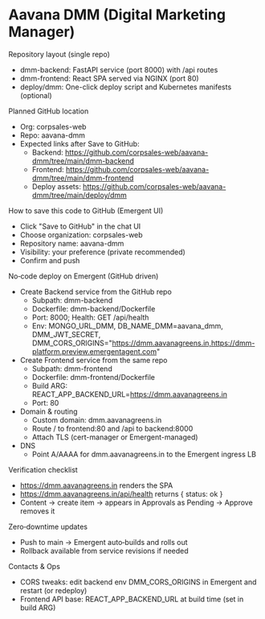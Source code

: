 # Aavana DMM (Digital Marketing Manager)

Repository layout (single repo)
- dmm-backend: FastAPI service (port 8000) with /api routes
- dmm-frontend: React SPA served via NGINX (port 80)
- deploy/dmm: One-click deploy script and Kubernetes manifests (optional)

Planned GitHub location
- Org: corpsales-web
- Repo: aavana-dmm
- Expected links after Save to GitHub:
  - Backend: https://github.com/corpsales-web/aavana-dmm/tree/main/dmm-backend
  - Frontend: https://github.com/corpsales-web/aavana-dmm/tree/main/dmm-frontend
  - Deploy assets: https://github.com/corpsales-web/aavana-dmm/tree/main/deploy/dmm

How to save this code to GitHub (Emergent UI)
- Click "Save to GitHub" in the chat UI
- Choose organization: corpsales-web
- Repository name: aavana-dmm
- Visibility: your preference (private recommended)
- Confirm and push

No‑code deploy on Emergent (GitHub driven)
- Create Backend service from the GitHub repo
  - Subpath: dmm-backend
  - Dockerfile: dmm-backend/Dockerfile
  - Port: 8000; Health: GET /api/health
  - Env: MONGO_URL_DMM, DB_NAME_DMM=aavana_dmm, DMM_JWT_SECRET, DMM_CORS_ORIGINS="https://dmm.aavanagreens.in,https://dmm-platform.preview.emergentagent.com"
- Create Frontend service from the same repo
  - Subpath: dmm-frontend
  - Dockerfile: dmm-frontend/Dockerfile
  - Build ARG: REACT_APP_BACKEND_URL=https://dmm.aavanagreens.in
  - Port: 80
- Domain & routing
  - Custom domain: dmm.aavanagreens.in
  - Route / to frontend:80 and /api to backend:8000
  - Attach TLS (cert-manager or Emergent-managed)
- DNS
  - Point A/AAAA for dmm.aavanagreens.in to the Emergent ingress LB

Verification checklist
- https://dmm.aavanagreens.in renders the SPA
- https://dmm.aavanagreens.in/api/health returns { status: ok }
- Content → create item → appears in Approvals as Pending → Approve removes it

Zero‑downtime updates
- Push to main → Emergent auto‑builds and rolls out
- Rollback available from service revisions if needed

Contacts & Ops
- CORS tweaks: edit backend env DMM_CORS_ORIGINS in Emergent and restart (or redeploy)
- Frontend API base: REACT_APP_BACKEND_URL at build time (set in build ARG)